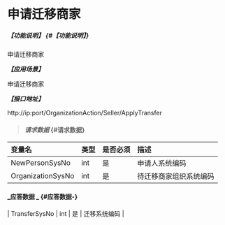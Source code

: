 # 申请迁移商家

##### _【功能说明】_ {#【功能说明】}

申请迁移商家

_**【应用场景】**_

申请迁移商家



_**【接口地址】**_

http://ip:port/OrganizationAction/Seller/ApplyTransfer


> #### _请求数据_ {#请求数据}

| 变量名 | 类型 | 是否必须 | 描述 |
| :--- | :--- | :--- | :--- |
| NewPersonSysNo | int | 是 | 申请人系统编码 |
| OrganizationSysNo | int | 是 | 待迁移商家组织系统编码 |


#### _应答数据 _ {#应答数据-}
| TransferSysNo | int | 是 | 迁移系统编码 |






